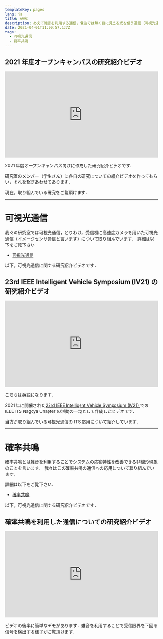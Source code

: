 ```yaml
---
templateKey: pages
lang: ja
title: 研究
description: あえて雑音を利用する通信，電波では無く目に見える光を使う通信（可視光通信），機械学習を活用した通信，超音波の応用など既存の通信の枠を超えたところからアプローチをすることで，通信の本質に迫ることを目指しています．
date: 2021-04-01T11:00:57.137Z
tags:
  - 可視光通信
  - 確率共鳴
---
```


## 2021 年度オープンキャンパスの研究紹介ビデオ

<div style="padding:56.25% 0 0 0;position:relative;"><iframe src="https://player.vimeo.com/video/631918341?h=edbf01e210&amp;badge=0&amp;autopause=0&amp;player_id=0&amp;app_id=58479" frameborder="0" allow="autoplay; fullscreen; picture-in-picture" allowfullscreen style="position:absolute;top:0;left:0;width:100%;height:100%;" title="open-campus_yamazato"></iframe></div><script src="https://player.vimeo.com/api/player.js"></script>

<br />
2021 年度オープンキャンパス向けに作成した研究紹介ビデオです．

研究室のメンバー（学生さん）に各自の研究についての紹介ビデオを作ってもらい，それを繋ぎあわせてあります．

現在，取り組んでいる研究をご覧頂けます．

<hr />

# 可視光通信

我々の研究室では可視光通信，とりわけ，受信機に高速度カメラを用いた可視光通信（イメージセンサ通信と言います）について取り組んでいます．
詳細は以下をご覧下さい．

- [可視光通信](/research/Visible-light-communications/ "可視光通信")

以下，可視光通信に関する研究紹介ビデオです．

## 23rd IEEE Intelligent Vehicle Symposium (IV21) の研究紹介ビデオ

<div style="padding:56.25% 0 0 0;position:relative;"><iframe src="https://player.vimeo.com/video/631908435?h=ebe66dc0ed&amp;badge=0&amp;autopause=0&amp;player_id=0&amp;app_id=58479" frameborder="0" allow="autoplay; fullscreen; picture-in-picture" allowfullscreen style="position:absolute;top:0;left:0;width:100%;height:100%;" title="IV21_Nagoya_University_Yamazato"></iframe></div><script src="https://player.vimeo.com/api/player.js"></script>

<br />
こちらは英語になります．

2021 年に開催された[23rd IEEE Intelligent Vehicle Symposium (IV21) ](https://2021.ieee-iv.org/ "23rd IEEE Intelligent Vehicle Symposium (IV21) ")での IEEE ITS Nagoya Chapter の活動の一環として作成したビデオです．

当方が取り組んでいる可視光通信の ITS 応用について紹介しています．

<hr />

# 確率共鳴

確率共鳴とは雑音を利用することでシステムの応答特性を改善できる非線形現象のことを言います．
我々はこの確率共鳴の通信への応用について取り組んでいます．

詳細は以下をご覧下さい．

- [確率共鳴](/research/Stochastic-resonance/ "確率共鳴")

以下，可視光通信に関する研究紹介ビデオです．

## 確率共鳴を利用した通信についての研究紹介ビデオ

<div style="padding:56.25% 0 0 0;position:relative;"><iframe src="https://player.vimeo.com/video/499501573?h=57a52fd782&amp;badge=0&amp;autopause=0&amp;player_id=0&amp;app_id=58479" frameborder="0" allow="autoplay; fullscreen; picture-in-picture" allowfullscreen style="position:absolute;top:0;left:0;width:100%;height:100%;" title="確率共鳴（Stochastic Resonance）"></iframe></div><script src="https://player.vimeo.com/api/player.js"></script>

<br />
ビデオの後半に簡単なデモがあります．雑音を利用することで受信限界を下回る信号を検出する様子がご覧頂けます．

